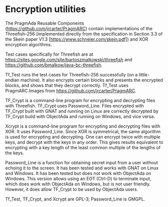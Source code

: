 # Encryption utilities

The PragmAda Reusable Components (https://github.com/jrcarter/PragmARC) contain implementations of the Threefish-256 (implemented directly from the specification in Section 3.3 of the Skein paper V1.3 [https://www.schneier.com/skein.pdf]) and XOR encryption algorithms.

Test cases specifically for Threefish are at https://sites.google.com/site/bartoszmalkowski/threefish and https://github.com/bmalkow/java-bc-threefish.

Tf_Test runs the test cases for Threefish-256 successfully (on a little-endian machine). It also encrypts certain blocks and presents the encrypted blocks, and shows that they decrypt correctly. Tf_Test uses PragmARC.Images from https://github.com/jrcarter/PragmARC.

TF_Crypt is a command-line program for encrypting and decrypting files with Threefish. TF_Crypt uses Password_Line. Files encrypted with TF_Crypt built with GNAT and running on Linux are correctly decrypted by TF_Crypt build with ObjectAda and running on Windows, and vice versa.

Xcrypt is a command-line program for encrypting and decrypting files with XOR. It uses Password_Line. Since XOR is symmetrical, the same algorithm is used for encrypting and decrypting. One can encrypt twice with multiple keys, and decrypt with the keys in any order. This gives results equivalent to encrypting with a key length of the least common multiple of the lengths of the keys.

Password_Line is a function for obtaining secret input from a user without echoing it to the screen. It has been tested and works with GNAT on Linux and Windows. It has been tested but does not work with ObjectAda on Windows. This version allows using an EOT (Ctrl-D) to terminate input, which does work with ObjectAda on Windows, but is not user friendly. However, it does allow TF_Crypt to be used by ObjectAda users.

Tf_Test, TF_Crypt, and Xcrypt are GPL-3; Password_Line is GMGPL.
